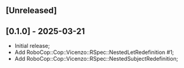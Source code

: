 ## [Unreleased]

## [0.1.0] - 2025-03-21

- Initial release;
- Add RoboCop::Cop::Vicenzo::RSpec::NestedLetRedefinition #1;
- Add RoboCop::Cop::Vicenzo::RSpec::NestedSubjectRedefinition;

